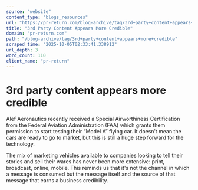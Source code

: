 ```yaml
---
source: "website"
content_type: "blogs_resources"
url: "https://pr-return.com/blog-archive/tag/3rd+party+content+appears+more+credible"
title: "3rd Party Content Appears More Credible"
domain: "pr-return.com"
path: "/blog-archive/tag/3rd+party+content+appears+more+credible"
scraped_time: "2025-10-05T02:33:41.338912"
url_depth: 3
word_count: 110
client_name: "pr-return"
---
```


# 3rd party content appears more credible

Alef Aeronautics recently received a Special Airworthiness Certification from the Federal Aviation Administration (FAA) which grants them permission to start testing their “Model A” flying car. It doesn’t mean the cars are ready to go to market, but this is still a huge step forward for the technology.

The mix of marketing vehicles available to companies looking to tell their stories and sell their wares has never been more extensive: print, broadcast, online, mobile. This reminds us that it's not the channel in which a message is consumed but the message itself and the source of that message that earns a business credibility.
